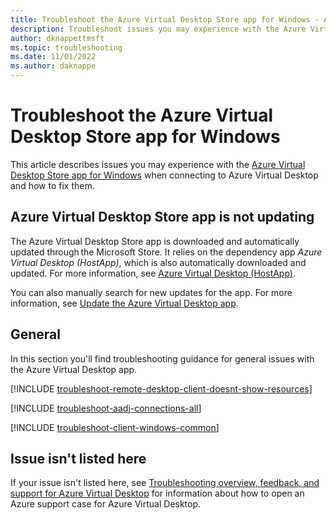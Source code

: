 ```yaml
---
title: Troubleshoot the Azure Virtual Desktop Store app for Windows - Azure Virtual Desktop
description: Troubleshoot issues you may experience with the Azure Virtual Desktop Store app for Windows when connecting to Azure Virtual Desktop.
author: dknappettmsft
ms.topic: troubleshooting
ms.date: 11/01/2022
ms.author: daknappe
---
```


# Troubleshoot the Azure Virtual Desktop Store app for Windows

This article describes issues you may experience with the [Azure Virtual Desktop Store app for Windows](users/connect-windows-azure-virtual-desktop-app.md?toc=%2Fazure%2Fvirtual-desktop%2Ftoc.json) when connecting to Azure Virtual Desktop and how to fix them.

## Azure Virtual Desktop Store app is not updating

The Azure Virtual Desktop Store app is downloaded and automatically updated through the Microsoft Store. It relies on the dependency app *Azure Virtual Desktop (HostApp)*, which is also automatically downloaded and updated. For more information, see [Azure Virtual Desktop (HostApp)](users/client-features-windows-azure-virtual-desktop-app.md#azure-virtual-desktop-hostapp).

You can also manually search for new updates for the app. For more information, see [Update the Azure Virtual Desktop app](users/client-features-windows-azure-virtual-desktop-app.md#update-the-azure-virtual-desktop-app).

## General

In this section you'll find troubleshooting guidance for general issues with the Azure Virtual Desktop app.

[!INCLUDE [troubleshoot-remote-desktop-client-doesnt-show-resources](includes/include-troubleshoot-remote-desktop-client-doesnt-show-resources.md)]

[!INCLUDE [troubleshoot-aadj-connections-all](includes/include-troubleshoot-azure-ad-joined-connections-all.md)]

[!INCLUDE [troubleshoot-client-windows-common](includes/include-troubleshoot-client-windows-common.md)]

## Issue isn't listed here

If your issue isn't listed here, see [Troubleshooting overview, feedback, and support for Azure Virtual Desktop](troubleshoot-set-up-overview.md) for information about how to open an Azure support case for Azure Virtual Desktop.